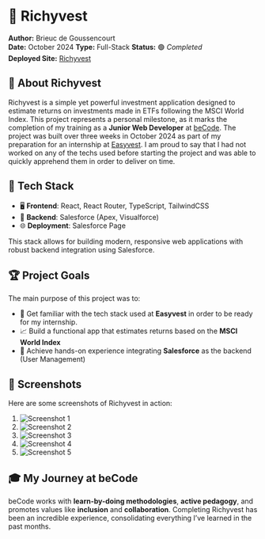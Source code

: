 # 🌟 Richyvest

**Author:** Brieuc de Goussencourt  
**Date:** October 2024
**Type:** Full-Stack 
**Status:** 🟢 _Completed_  
**Deployed Site:** [Richyvest](https://easyvest-dev-ed.develop.my.salesforce-sites.com/B_Home)

## 📖 About Richyvest

Richyvest is a simple yet powerful investment application designed to estimate returns on investments made in ETFs following the MSCI World Index. This project represents a personal milestone, as it marks the completion of my training as a **Junior Web Developer** at [beCode](https://becode.org). The project was built over three weeks in October 2024 as part of my preparation for an internship at [Easyvest](https://easyvest.be). I am proud to say that I had not worked on any of the techs used before starting the project and was able to quickly apprehend them in order to deliver on time.

## 🚀 Tech Stack

- 🖥️ **Frontend**: React, React Router, TypeScript, TailwindCSS  
- 🔗 **Backend**: Salesforce (Apex, Visualforce)  
- 🌐 **Deployment**: Salesforce Page

This stack allows for building modern, responsive web applications with robust backend integration using Salesforce.

## 🏆 Project Goals

The main purpose of this project was to:

- 🧠 Get familiar with the tech stack used at **Easyvest** in order to be ready for my internship.
- 📈 Build a functional app that estimates returns based on the **MSCI World Index**
- 🏅 Achieve hands-on experience integrating **Salesforce** as the backend (User Management)

## 📸 Screenshots

Here are some screenshots of Richyvest in action:

1. ![Screenshot 1](/screenshots/screenshot1.png)
2. ![Screenshot 2](/screenshots/screenshot2.png)
3. ![Screenshot 3](/screenshots/screenshot3.png)
4. ![Screenshot 4](/screenshots/screenshot4.png)
5. ![Screenshot 5](/screenshots/screenshot5.png)

## 🎓 My Journey at beCode

beCode works with **learn-by-doing methodologies**, **active pedagogy**, and promotes values like **inclusion** and **collaboration**. Completing Richyvest has been an incredible experience, consolidating everything I’ve learned in the past months.